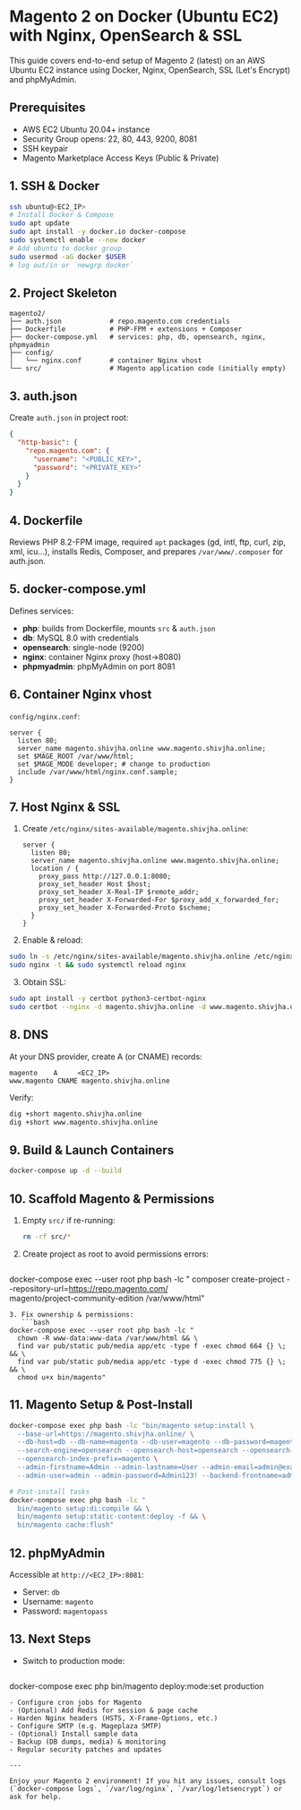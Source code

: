 # Magento 2 on Docker (Ubuntu EC2) with Nginx, OpenSearch & SSL

This guide covers end-to-end setup of Magento 2 (latest) on an AWS Ubuntu EC2 instance using Docker, Nginx, OpenSearch, SSL (Let's Encrypt) and phpMyAdmin.

## Prerequisites
- AWS EC2 Ubuntu 20.04+ instance
- Security Group opens: 22, 80, 443, 9200, 8081
- SSH keypair
- Magento Marketplace Access Keys (Public & Private)

## 1. SSH & Docker
```bash
ssh ubuntu@<EC2_IP>
# Install Docker & Compose
sudo apt update
sudo apt install -y docker.io docker-compose
sudo systemctl enable --now docker
# Add ubuntu to docker group
sudo usermod -aG docker $USER
# log out/in or `newgrp docker`
```

## 2. Project Skeleton
```text
magento2/
├── auth.json            # repo.magento.com credentials
├── Dockerfile           # PHP-FPM + extensions + Composer
├── docker-compose.yml   # services: php, db, opensearch, nginx, phpmyadmin
├── config/
│   └── nginx.conf       # container Nginx vhost
└── src/                 # Magento application code (initially empty)
```

## 3. auth.json
Create `auth.json` in project root:
```json
{
  "http-basic": {
    "repo.magento.com": {
      "username": "<PUBLIC_KEY>",
      "password": "<PRIVATE_KEY>"
    }
  }
}
```

## 4. Dockerfile
Reviews PHP 8.2-FPM image, required `apt` packages (gd, intl, ftp, curl, zip, xml, icu…), installs Redis, Composer, and prepares `/var/www/.composer` for auth.json.

## 5. docker-compose.yml
Defines services:
- **php**: builds from Dockerfile, mounts `src` & `auth.json`
- **db**: MySQL 8.0 with credentials
- **opensearch**: single-node (9200)
- **nginx**: container Nginx proxy (host→8080)
- **phpmyadmin**: phpMyAdmin on port 8081

## 6. Container Nginx vhost
`config/nginx.conf`:
```nginx
server {
  listen 80;
  server_name magento.shivjha.online www.magento.shivjha.online;
  set $MAGE_ROOT /var/www/html;
  set $MAGE_MODE developer; # change to production
  include /var/www/html/nginx.conf.sample;
}
```

## 7. Host Nginx & SSL
1. Create `/etc/nginx/sites-available/magento.shivjha.online`:
   ```nginx
   server {
     listen 80;
     server_name magento.shivjha.online www.magento.shivjha.online;
     location / {
       proxy_pass http://127.0.0.1:8080;
       proxy_set_header Host $host;
       proxy_set_header X-Real-IP $remote_addr;
       proxy_set_header X-Forwarded-For $proxy_add_x_forwarded_for;
       proxy_set_header X-Forwarded-Proto $scheme;
     }
   }
   ```
2. Enable & reload:
```bash
sudo ln -s /etc/nginx/sites-available/magento.shivjha.online /etc/nginx/sites-enabled/
sudo nginx -t && sudo systemctl reload nginx
```
3. Obtain SSL:
```bash
sudo apt install -y certbot python3-certbot-nginx
sudo certbot --nginx -d magento.shivjha.online -d www.magento.shivjha.online
```

## 8. DNS
At your DNS provider, create A (or CNAME) records:
```
magento    A     <EC2_IP>
www.magento CNAME magento.shivjha.online
```
Verify:
```bash
dig +short magento.shivjha.online
dig +short www.magento.shivjha.online
```

## 9. Build & Launch Containers
```bash
docker-compose up -d --build
```

## 10. Scaffold Magento & Permissions
1. Empty `src/` if re-running:
   ```bash
   rm -rf src/*
   ```
2. Create project as root to avoid permissions errors:
   ```bash
docker-compose exec --user root php bash -lc "
  composer create-project --repository-url=https://repo.magento.com/ \
    magento/project-community-edition /var/www/html"
```
3. Fix ownership & permissions:
   ```bash
docker-compose exec --user root php bash -lc "
  chown -R www-data:www-data /var/www/html && \
  find var pub/static pub/media app/etc -type f -exec chmod 664 {} \; && \
  find var pub/static pub/media app/etc -type d -exec chmod 775 {} \; && \
  chmod u+x bin/magento"
```

## 11. Magento Setup & Post-Install
```bash
docker-compose exec php bash -lc "bin/magento setup:install \
  --base-url=https://magento.shivjha.online/ \
  --db-host=db --db-name=magento --db-user=magento --db-password=magentopass \
  --search-engine=opensearch --opensearch-host=opensearch --opensearch-port=9200 \
  --opensearch-index-prefix=magento \
  --admin-firstname=Admin --admin-lastname=User --admin-email=admin@example.com \
  --admin-user=admin --admin-password=Admin123! --backend-frontname=admin"

# Post-install tasks
docker-compose exec php bash -lc "
  bin/magento setup:di:compile && \
  bin/magento setup:static-content:deploy -f && \
  bin/magento cache:flush"
```

## 12. phpMyAdmin
Accessible at `http://<EC2_IP>:8081`:
- Server: `db`
- Username: `magento`
- Password: `magentopass`

## 13. Next Steps
- Switch to production mode:
  ```bash
docker-compose exec php bin/magento deploy:mode:set production
```
- Configure cron jobs for Magento
- (Optional) Add Redis for session & page cache
- Harden Nginx headers (HSTS, X-Frame-Options, etc.)
- Configure SMTP (e.g. Mageplaza SMTP)
- (Optional) Install sample data
- Backup (DB dumps, media) & monitoring
- Regular security patches and updates

---

Enjoy your Magento 2 environment! If you hit any issues, consult logs (`docker-compose logs`, `/var/log/nginx`, `/var/log/letsencrypt`) or ask for help.
